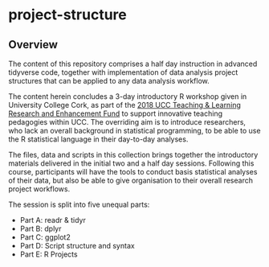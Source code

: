# project-structure

## Overview

The content of this repository comprises a half day instruction in advanced tidyverse code, together with implementation of data analysis project structures that can be applied to any data analysis workflow.

The content herein concludes a 3-day introductory R workshop given in University College Cork, as part of the [2018 UCC Teaching & Learning Research and Enhancement Fund](https://www.ucc.ie/en/teachlearn/projects/tlrefund/ "Link to the UCC grant") to support innovative teaching pedagogies within UCC. The overriding aim is to introduce researchers, who lack an overall background in statistical programming, to be able to use the R statistical language in their day-to-day analyses.

The files, data and scripts in this collection brings together the introductory materials delivered in the initial two and a half day sessions. Following this course, participants will have the tools to conduct basis statistical analyses of their data, but also be able to give organisation to their overall research project workflows.

The session is split into five unequal parts:
+ Part A: readr & tidyr
+ Part B: dplyr
+ Part C: ggplot2
+ Part D: Script structure and syntax
+ Part E: R Projects

